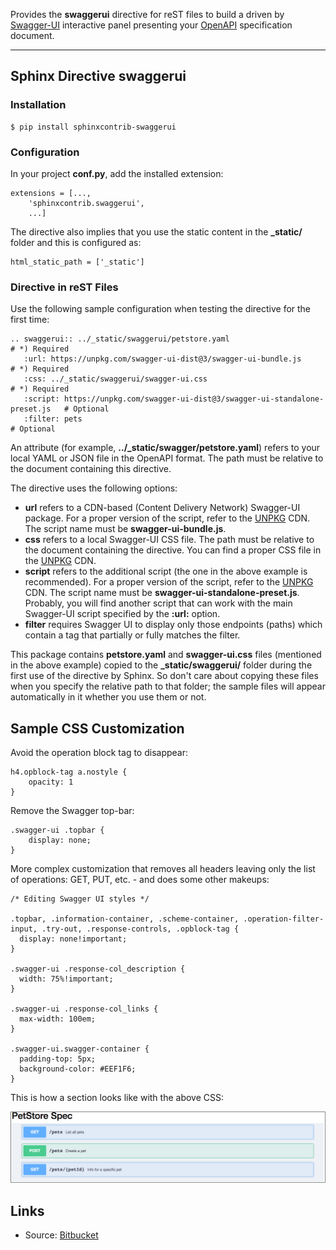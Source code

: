 Provides the **swaggerui** directive for reST files to build a driven
by [Swagger-UI](https://swagger.io/tools/swagger-ui/) interactive panel presenting
your [OpenAPI](https://swagger.io/resources/open-api/) specification document.

---

## Sphinx Directive swaggerui

### Installation

    $ pip install sphinxcontrib-swaggerui

### Configuration

In your project **conf.py**, add the installed extension:

    extensions = [...,
        'sphinxcontrib.swaggerui',
        ...]

The directive also implies that you use the static content in the **_static/** folder and this is configured as:

    html_static_path = ['_static']


### Directive in reST Files

Use the following sample configuration when testing the directive for the first time:

    .. swaggerui:: ../_static/swaggerui/petstore.yaml                                 # *) Required
       :url: https://unpkg.com/swagger-ui-dist@3/swagger-ui-bundle.js                 # *) Required
       :css: ../_static/swaggerui/swagger-ui.css                                      # *) Required
       :script: https://unpkg.com/swagger-ui-dist@3/swagger-ui-standalone-preset.js   # Optional
       :filter: pets                                                                   # Optional

An attribute (for example, **../_static/swagger/petstore.yaml**) refers to your local YAML or JSON file in
the OpenAPI format. The path must be relative to the document containing this directive.

The directive uses the following options:

*   **url** refers to a CDN-based (Content Delivery Network) Swagger-UI package. For a proper version of the script, refer
    to the [UNPKG](https://unpkg.com/browse/swagger-ui-dist/) CDN. The script name must be **swagger-ui-bundle.js**.
*   **css** refers to a local Swagger-UI CSS file. The path must be relative to the document containing the directive.
    You can find a proper CSS file in the [UNPKG](https://unpkg.com/browse/swagger-ui-dist/) CDN.
*   **script** refers to the additional script (the one in the above example is recommended). For a proper version of the script, refer
    to the [UNPKG](https://unpkg.com/browse/swagger-ui-dist/) CDN. The script name must be **swagger-ui-standalone-preset.js**.
    Probably, you will find another script that can work with the main Swagger-UI script specified by the **:url:** option.
*   **filter** requires Swagger UI to display only those endpoints (paths) which contain a tag that partially or fully
    matches the filter.

This package contains **petstore.yaml** and **swagger-ui.css** files (mentioned in the above example)
copied to the **_static/swaggerui/** folder during the first use of the directive by Sphinx.
So don't care about copying these files when you specify the relative path to that folder;
the sample files will appear automatically in it whether you use them or not.


## Sample CSS Customization

Avoid the operation block tag to disappear:

    h4.opblock-tag a.nostyle {
        opacity: 1
    }

Remove the Swagger top-bar:

    .swagger-ui .topbar {
        display: none;
    }

More complex customization that removes all headers leaving only the list of operations: GET, PUT, etc. - and
does some other makeups:

    /* Editing Swagger UI styles */

    .topbar, .information-container, .scheme-container, .operation-filter-input, .try-out, .response-controls, .opblock-tag {
      display: none!important;
    }

    .swagger-ui .response-col_description {
      width: 75%!important;
    }

    .swagger-ui .response-col_links {
      max-width: 100em;
    }

    .swagger-ui.swagger-container {
      padding-top: 5px;
      background-color: #EEF1F6;
    }

This is how a section looks like with the above CSS:

<img src="images/petstore-styled.png" width="600"/>


## Links

*   Source: [Bitbucket](https://bitbucket.org/albert_bagdasaryan/sphinxcontrib-swaggerui/)

